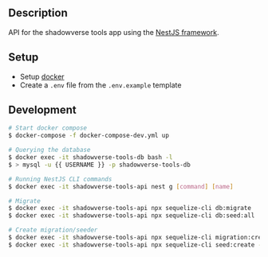 ## Description

API for the shadowverse tools app using the [NestJS framework](docs.nestjs.com).

## Setup

- Setup [docker](https://www.docker.com/get-started/)
- Create a `.env` file from the `.env.example` template

## Development

```bash
# Start docker compose
$ docker-compose -f docker-compose-dev.yml up

# Querying the database
$ docker exec -it shadowverse-tools-db bash -l
$ > mysql -u {{ USERNAME }} -p shadowverse-tools-db

# Running NestJS CLI commands
$ docker exec -it shadowverse-tools-api nest g [command] [name]

# Migrate
$ docker exec -it shadowverse-tools-api npx sequelize-cli db:migrate
$ docker exec -it shadowverse-tools-api npx sequelize-cli db:seed:all

# Create migration/seeder
$ docker exec -it shadowverse-tools-api npx sequelize-cli migration:create --name name-of-migration
$ docker exec -it shadowverse-tools-api npx sequelize-cli seed:create --name name-of-seeder


```
